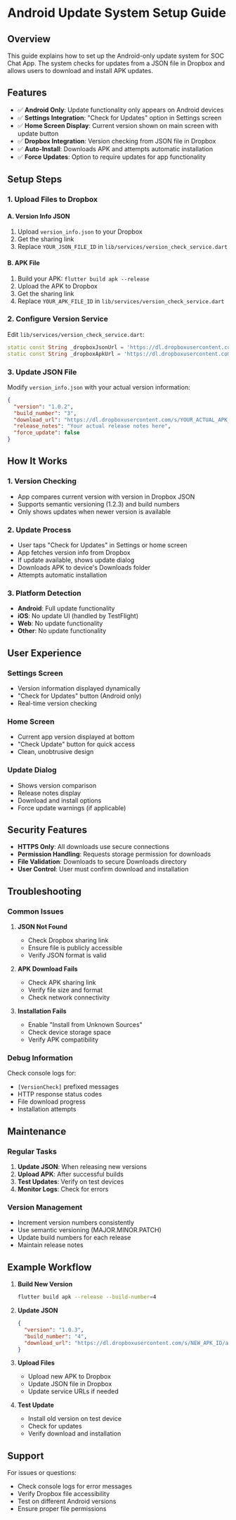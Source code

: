 # Android Update System Setup Guide

## Overview
This guide explains how to set up the Android-only update system for SOC Chat App. The system checks for updates from a JSON file in Dropbox and allows users to download and install APK updates.

## Features
- ✅ **Android Only**: Update functionality only appears on Android devices
- ✅ **Settings Integration**: "Check for Updates" option in Settings screen
- ✅ **Home Screen Display**: Current version shown on main screen with update button
- ✅ **Dropbox Integration**: Version checking from JSON file in Dropbox
- ✅ **Auto-Install**: Downloads APK and attempts automatic installation
- ✅ **Force Updates**: Option to require updates for app functionality

## Setup Steps

### 1. Upload Files to Dropbox

#### A. Version Info JSON
1. Upload `version_info.json` to your Dropbox
2. Get the sharing link
3. Replace `YOUR_JSON_FILE_ID` in `lib/services/version_check_service.dart`

#### B. APK File
1. Build your APK: `flutter build apk --release`
2. Upload the APK to Dropbox
3. Get the sharing link
4. Replace `YOUR_APK_FILE_ID` in `lib/services/version_check_service.dart`

### 2. Configure Version Service

Edit `lib/services/version_check_service.dart`:

```dart
static const String _dropboxJsonUrl = 'https://dl.dropboxusercontent.com/s/YOUR_ACTUAL_JSON_ID/version_info.json';
static const String _dropboxApkUrl = 'https://dl.dropboxusercontent.com/s/YOUR_ACTUAL_APK_ID/app-release.apk';
```

### 3. Update JSON File

Modify `version_info.json` with your actual version information:

```json
{
  "version": "1.0.2",
  "build_number": "3",
  "download_url": "https://dl.dropboxusercontent.com/s/YOUR_ACTUAL_APK_ID/app-release.apk",
  "release_notes": "Your actual release notes here",
  "force_update": false
}
```

## How It Works

### 1. Version Checking
- App compares current version with version in Dropbox JSON
- Supports semantic versioning (1.2.3) and build numbers
- Only shows updates when newer version is available

### 2. Update Process
- User taps "Check for Updates" in Settings or home screen
- App fetches version info from Dropbox
- If update available, shows update dialog
- Downloads APK to device's Downloads folder
- Attempts automatic installation

### 3. Platform Detection
- **Android**: Full update functionality
- **iOS**: No update UI (handled by TestFlight)
- **Web**: No update functionality
- **Other**: No update functionality

## User Experience

### Settings Screen
- Version information displayed dynamically
- "Check for Updates" button (Android only)
- Real-time version checking

### Home Screen
- Current app version displayed at bottom
- "Check Update" button for quick access
- Clean, unobtrusive design

### Update Dialog
- Shows version comparison
- Release notes display
- Download and install options
- Force update warnings (if applicable)

## Security Features

- **HTTPS Only**: All downloads use secure connections
- **Permission Handling**: Requests storage permission for downloads
- **File Validation**: Downloads to secure Downloads directory
- **User Control**: User must confirm download and installation

## Troubleshooting

### Common Issues

1. **JSON Not Found**
   - Check Dropbox sharing link
   - Ensure file is publicly accessible
   - Verify JSON format is valid

2. **APK Download Fails**
   - Check APK sharing link
   - Verify file size and format
   - Check network connectivity

3. **Installation Fails**
   - Enable "Install from Unknown Sources"
   - Check device storage space
   - Verify APK compatibility

### Debug Information

Check console logs for:
- `[VersionCheck]` prefixed messages
- HTTP response status codes
- File download progress
- Installation attempts

## Maintenance

### Regular Tasks
1. **Update JSON**: When releasing new versions
2. **Upload APK**: After successful builds
3. **Test Updates**: Verify on test devices
4. **Monitor Logs**: Check for errors

### Version Management
- Increment version numbers consistently
- Use semantic versioning (MAJOR.MINOR.PATCH)
- Update build numbers for each release
- Maintain release notes

## Example Workflow

1. **Build New Version**
   ```bash
   flutter build apk --release --build-number=4
   ```

2. **Update JSON**
   ```json
   {
     "version": "1.0.3",
     "build_number": "4",
     "download_url": "https://dl.dropboxusercontent.com/s/NEW_APK_ID/app-release.apk"
   }
   ```

3. **Upload Files**
   - Upload new APK to Dropbox
   - Update JSON file in Dropbox
   - Update service URLs if needed

4. **Test Update**
   - Install old version on test device
   - Check for updates
   - Verify download and installation

## Support

For issues or questions:
- Check console logs for error messages
- Verify Dropbox file accessibility
- Test on different Android versions
- Ensure proper file permissions
